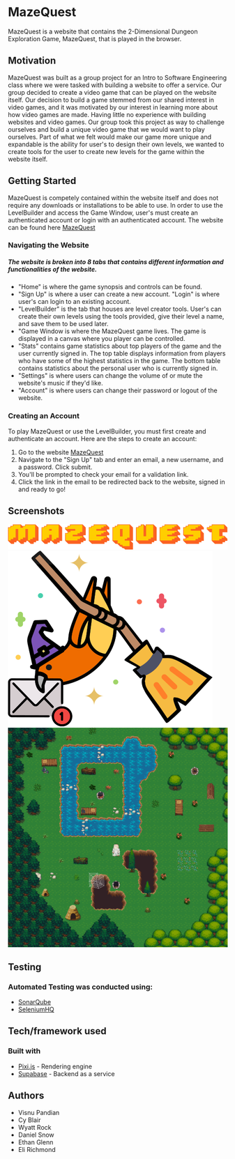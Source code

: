 # MazeQuest
MazeQuest is a website that contains the 2-Dimensional Dungeon Exploration Game, MazeQuest, that is played in the browser. 

## Motivation
MazeQuest was built as a group project for an Intro to Software Engineering class where we were tasked with building a website to offer a service. Our group decided to create a video game that can be played on the website itself. Our decision to build a game stemmed from our shared interest in video games, and it was motivated by our interest in learning more about how video games are made. Having little no experience with building websites and video games. Our group took this project as way to challenge ourselves and build a unique video game that we would want to play ourselves. Part of what we felt would make our game more unique and expandable is the ability for user's to design their own levels, we wanted to create tools for the user to create new levels for the game within the website itself.

## Getting Started
MazeQuest is competely contained within the website itself and does not require any downloads or installations to be able to use. In order to use the LevelBuilder and access the Game Window, user's must create an authenticated account or login with an authenticated account. The website can be found here [MazeQuest](https://dev.d1nqqr84hhhv1o.amplifyapp.com/)

### Navigating the Website
##### The website is broken into 8 tabs that contains different information and functionalities of the website. 
* "Home" is where the game synopsis and controls can be found. 
* "Sign Up" is where a user can create a new account. "Login" is where user's can login to an existing account. 
* "LevelBuilder" is the tab that houses are level creator tools. User's can create their own levels using the tools provided, give their level a name, and save them to be used later.
* "Game Window is where the MazeQuest game lives. The game is displayed in a canvas where you player can be controlled.
* "Stats" contains game statistics about top players of the game and the user currently signed in. The top table displays information from players who have some of the highest statistics in the game. The bottom table contains statistics about the personal user who is currently signed in.
* "Settings" is where users can change the volume of or mute the website's music if they'd like.
* "Account" is where users can change their password or logout of the website.

### Creating an Account
To play MazeQuest or use the LevelBuilder, you must first create and authenticate an account. Here are the steps to create an account:
1. Go to the website [MazeQuest](https://dev.d1nqqr84hhhv1o.amplifyapp.com/)
2. Navigate to the "Sign Up" tab and enter an email, a new username, and a password. Click submit.
3. You'll be prompted to check your email for a validation link.
4. Click the link in the email to be redirected back to the website, signed in and ready to go!

## Screenshots
![MazeQuest Title](https://github.com/WVU-CS230-2023-08-Group10/mazequest/blob/main/images/MazeQuest.png)
![QuestBirb](https://github.com/WVU-CS230-2023-08-Group10/mazequest/blob/main/images/Smol_Quest_Birb.png)
![GameWindow Preview](https://github.com/WVU-CS230-2023-08-Group10/mazequest/blob/main/images/preview.png)

## Testing
### Automated Testing was conducted using:
* [SonarQube](https://www.sonarsource.com/products/sonarqube/)
* [SeleniumHQ](https://www.selenium.dev/)

## Tech/framework used
### Built with
* [Pixi.js](https://pixijs.com/) - Rendering engine
* [Supabase](http://supabase.com/) - Backend as a service

## Authors
* Visnu	Pandian
* Cy Blair
* Wyatt Rock
* Daniel Snow
* Ethan Glenn
* Eli Richmond
